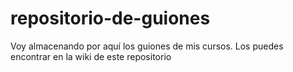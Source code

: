 # repositorio-de-guiones
Voy almacenando por aquí los guiones de mis cursos. Los puedes encontrar en la wiki de este repositorio
